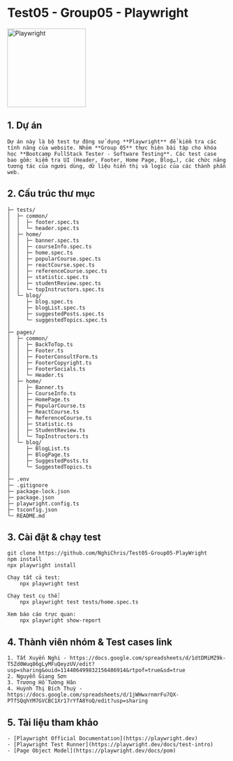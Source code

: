 # Test05 - Group05 - Playwright

<img src="https://playwright.dev/img/playwright-logo.svg" alt="Playwright" width="180"/>

## 1. Dự án
    Dự án này là bộ test tự động sử dụng **Playwright** để kiểm tra các tính năng của website. Nhóm **Group 05** thực hiện bài tập cho khóa học **Bootcamp FullStack Tester - Software Testing**. Các test case bao gồm: kiểm tra UI (Header, Footer, Home Page, Blog…), các chức năng tương tác của người dùng, dữ liệu hiển thị và logic của các thành phần web.

## 2. Cấu trúc thư mục

```
├─ tests/
│  ├─ common/
│  │  ├─ footer.spec.ts
│  │  └─ header.spec.ts
│  ├─ home/
│  │  ├─ banner.spec.ts
│  │  ├─ courseInfo.spec.ts
│  │  ├─ home.spec.ts
│  │  ├─ popularCourse.spec.ts
│  │  ├─ reactCourse.spec.ts
│  │  ├─ referenceCourse.spec.ts
│  │  ├─ statistic.spec.ts
│  │  ├─ studentReview.spec.ts
│  │  └─ topInstructors.spec.ts
│  └─ blog/
│     ├─ blog.spec.ts
│     ├─ blogList.spec.ts
│     ├─ suggestedPosts.spec.ts
│     └─ suggestedTopics.spec.ts
│
├─ pages/
│  ├─ common/
│  │  ├─ BackToTop.ts
│  │  ├─ Footer.ts
│  │  ├─ FooterConsultForm.ts
│  │  ├─ FooterCopyright.ts
│  │  ├─ FooterSocials.ts
│  │  └─ Header.ts
│  ├─ home/
│  │  ├─ Banner.ts
│  │  ├─ CourseInfo.ts
│  │  ├─ HomePage.ts
│  │  ├─ PopularCourse.ts
│  │  ├─ ReactCourse.ts
│  │  ├─ ReferenceCourse.ts
│  │  ├─ Statistic.ts
│  │  ├─ StudentReview.ts
│  │  └─ TopInstructors.ts
│  └─ blog/
│     ├─ BlogList.ts
│     ├─ BlogPage.ts
│     ├─ SuggestedPosts.ts
│     └─ SuggestedTopics.ts
│
├─ .env
├─ .gitignore
├─ package-lock.json
├─ package.json
├─ playwright.config.ts
├─ tsconfig.json
└─ README.md
```

## 3. Cài đặt & chạy test
    git clone https://github.com/NghiChris/Test05-Group05-PlayWright
    npm install
    npx playwright install

    Chạy tất cả test:
        npx playwright test
    
    Chạy test cụ thể:
        npx playwright test tests/home.spec.ts

    Xem báo cáo trực quan:
        npx playwright show-report


## 4. Thành viên nhóm & Test cases link

    1. Tất Xuyến Nghi - https://docs.google.com/spreadsheets/d/1dtDMiMZ9k-T5Zd0Wuq86gLyMFuQeyzUV/edit?usp=sharing&ouid=114406499832156486914&rtpof=true&sd=true
    2. Nguyễn Giang Sơn
    3. Trương Hồ Tường Hân
    4. Huỳnh Thị Bích Thuỳ - https://docs.google.com/spreadsheets/d/1jWHwxrnmrFu7QX-PTfSQqhYM7GVCBC1Xr17rYfA8YoQ/edit?usp=sharing


## 5. Tài liệu tham khảo
    - [Playwright Official Documentation](https://playwright.dev)
    - [Playwright Test Runner](https://playwright.dev/docs/test-intro)
    - [Page Object Model](https://playwright.dev/docs/pom)


